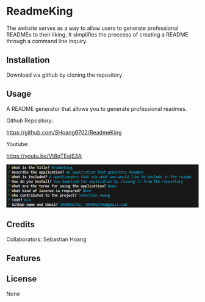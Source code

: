 # ReadmeKing

The website serves as a way to allow users to generate professional READMEs to their liking. It simplifies the proccess of creating a README through a command line inquiry. 

## Installation

Download via github by cloning the repository

## Usage

A README generator that allows you to generate professional readmes.

Github Repository: 

https://github.com/SHoang6702/ReadmeKing

Youtube:

https://youtu.be/Vt8qTEejS3A

![Questions](./assets/images/Questions.png)

## Credits
Collaborators:
Sebastian Hoang
## Features

## License
None